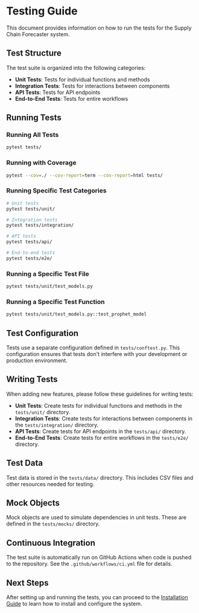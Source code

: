 # Testing Guide

This document provides information on how to run the tests for the Supply Chain Forecaster system.

## Test Structure

The test suite is organized into the following categories:

- **Unit Tests**: Tests for individual functions and methods
- **Integration Tests**: Tests for interactions between components
- **API Tests**: Tests for API endpoints
- **End-to-End Tests**: Tests for entire workflows

## Running Tests

### Running All Tests

```bash
pytest tests/
```

### Running with Coverage

```bash
pytest --cov=./ --cov-report=term --cov-report=html tests/
```

### Running Specific Test Categories

```bash
# Unit tests
pytest tests/unit/

# Integration tests
pytest tests/integration/

# API tests
pytest tests/api/

# End-to-end tests
pytest tests/e2e/
```

### Running a Specific Test File

```bash
pytest tests/unit/test_models.py
```

### Running a Specific Test Function

```bash
pytest tests/unit/test_models.py::test_prophet_model
```

## Test Configuration

Tests use a separate configuration defined in `tests/conftest.py`. This configuration ensures that tests don't interfere with your development or production environment.

## Writing Tests

When adding new features, please follow these guidelines for writing tests:

- **Unit Tests**: Create tests for individual functions and methods in the `tests/unit/` directory.
- **Integration Tests**: Create tests for interactions between components in the `tests/integration/` directory.
- **API Tests**: Create tests for API endpoints in the `tests/api/` directory.
- **End-to-End Tests**: Create tests for entire workflows in the `tests/e2e/` directory.

## Test Data

Test data is stored in the `tests/data/` directory. This includes CSV files and other resources needed for testing.

## Mock Objects

Mock objects are used to simulate dependencies in unit tests. These are defined in the `tests/mocks/` directory.

## Continuous Integration

The test suite is automatically run on GitHub Actions when code is pushed to the repository. See the `.github/workflows/ci.yml` file for details.

## Next Steps

After setting up and running the tests, you can proceed to the [Installation Guide](installation/installation.md) to learn how to install and configure the system.